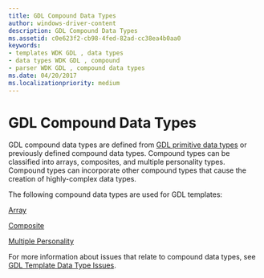 ```yaml
---
title: GDL Compound Data Types
author: windows-driver-content
description: GDL Compound Data Types
ms.assetid: c0e623f2-cb98-4fed-82ad-cc38ea4b0aa0
keywords:
- templates WDK GDL , data types
- data types WDK GDL , compound
- parser WDK GDL , compound data types
ms.date: 04/20/2017
ms.localizationpriority: medium
---
```


# GDL Compound Data Types


GDL compound data types are defined from [GDL primitive data types](gdl-primitive-data-types.md) or previously defined compound data types. Compound types can be classified into arrays, composites, and multiple personality types. Compound types can incorporate other compound types that cause the creation of highly-complex data types.

The following compound data types are used for GDL templates:

[Array](array-template-data-types.md)

[Composite](composite-template-data-types.md)

[Multiple Personality](multiple-personality-template-data-types.md)

For more information about issues that relate to compound data types, see [GDL Template Data Type Issues](compound-template-data-type-issues.md).

 

 




